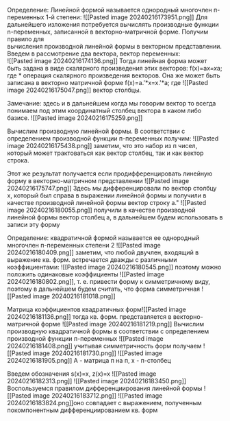 Определение: Линейной формой называется однородный многочлен п-переменных 1-й степени:
![[Pasted image 20240216173951.png]]
Для дальнейшего изложения потребуется вычислять производные функции  
n-переменных, записанной в векторно-матричной форме. Получим правило для  
вычисления производной линейной формы в векторном представлении.  
Введем в рассмотрение два вектора, вектор переменных:  
![[Pasted image 20240216174136.png]]
Тогда линейная форма может быть задана в виде скалярного произведения этих векторов:
f(x)=a*x=x*a;
где * операция скалярного произведения векторов.
Она же может быть записана в векторно матричной форме
f(x)=a.'*x=x.'*a;
где ![[Pasted image 20240216175047.png]] вектор столбцы.

Замечание: здесь и в дальнейшем когда мы говорим вектор то всегда понимаем под этим координатный столбец вектора в каком либо базисе.
![[Pasted image 20240216175259.png]]

Вычислим производную линейной формы. В соответствии с определением производной функции п-переменных получим:
![[Pasted image 20240216175438.png]]
заметим, что это набор из п чисел, который может трактоваться как вектор столбец, так и как вектор строка.

Этот же результат получается если продифференцировать линейную форму в векторно-матричном представлении
![[Pasted image 20240216175747.png]]
Здесь мы дифференцировали по вектор столбцу х, который был справа в выражении линейной формы и получили в качестве производной линейной формы вектор строку а."
![[Pasted image 20240216180055.png]]
получили в качестве производной линейной формы вектор столбец а, в дальнейшем будем использовать в записи эту форму

Определение: квадратичной формой называется ее однородный многочлен п-переменных степени 2 
![[Pasted image 20240216180409.png]]
заметим, что любой двучлен, входящий в выражение кв. форм. встречается дважды с различными коэффициентами:
![[Pasted image 20240216180545.png]]
поэтому можно положить одинаковые коэффициенты ![[Pasted image 20240216180802.png]], т. е. привести форму к симметричному виду, поэтому в дальнейшем будем считать, что форма симметричная ![[Pasted image 20240216181018.png]]

Матрица коэффициентов квадратичных форм![[Pasted image 20240216181136.png]]
тогда кв. форм. представляется в векторно-матричной форме
![[Pasted image 20240216181219.png]]
Вычислим производную квадратичной формы в соответствии с определением производной функции п-переменных
![[Pasted image 20240216181408.png]]
учитывая симметричность форм получаем
![[Pasted image 20240216181730.png]]
![[Pasted image 20240216181905.png]]
А - матрица п на п, х - п-столбец

Введем обозначения s(x)=x, z(x)=x
![[Pasted image 20240216182313.png]]
![[Pasted image 20240216183450.png]]
Воспользуемся правилом дифференциирования линейной формы 
![[Pasted image 20240216183712.png]]
![[Pasted image 20240216183824.png]]оно совпадает с выражением, полученным покомпонентным дифференциированием кв. форм
